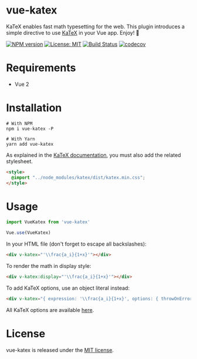 # vue-katex

KaTeX enables fast math typesetting for the web. This plugin introduces a simple directive to use [KaTeX](https://github.com/KaTeX/KaTeX) in your Vue app. Enjoy! 🙂

[![NPM version](https://img.shields.io/npm/v/vue-katex.svg?style=flat)](https://www.npmjs.com/package/vue-katex) [![License: MIT](https://img.shields.io/badge/License-MIT-yellow.svg)](https://opensource.org/licenses/MIT)
[![Build Status](https://travis-ci.org/shadskii/vue-katex.svg?branch=master)](https://travis-ci.org/shadskii/vue-katex)
[![codecov](https://codecov.io/gh/shadskii/vue-katex/branch/master/graph/badge.svg)](https://codecov.io/gh/shadskii/vue-katex)


# Requirements

- Vue 2

# Installation

```
# With NPM
npm i vue-katex -P

# With Yarn
yarn add vue-katex
```

As explained in the [KaTeX documentation](https://katex.org/docs/autorender.html), you must also add the related stylesheet.

```html
<style>
  @import "../node_modules/katex/dist/katex.min.css";
</style>
```

# Usage

```js
import VueKatex from 'vue-katex'

Vue.use(VueKatex)
```

In your HTML file (don't forget to escape all backslashes):

```html
<div v-katex="'\\frac{a_i}{1+x}'"></div>
```



To render the math in display style:

```html
<div v-katex:display="'\\frac{a_i}{1+x}'"></div>
```

To add KaTeX options, use an object literal instead:

```html
<div v-katex="{ expression: '\\frac{a_i}{1+x}', options: { throwOnError: false }}"></div>
```

All KaTeX options are available [here](https://github.com/Khan/KaTeX#rendering-options).

# License

vue-katex is released under the [MIT license](http://opensource.org/licenses/MIT).